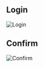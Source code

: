 
## Login
![Login](../../screenshots/Login.png)

## Confirm
![Confirm](../../screenshots/Confirm.png)